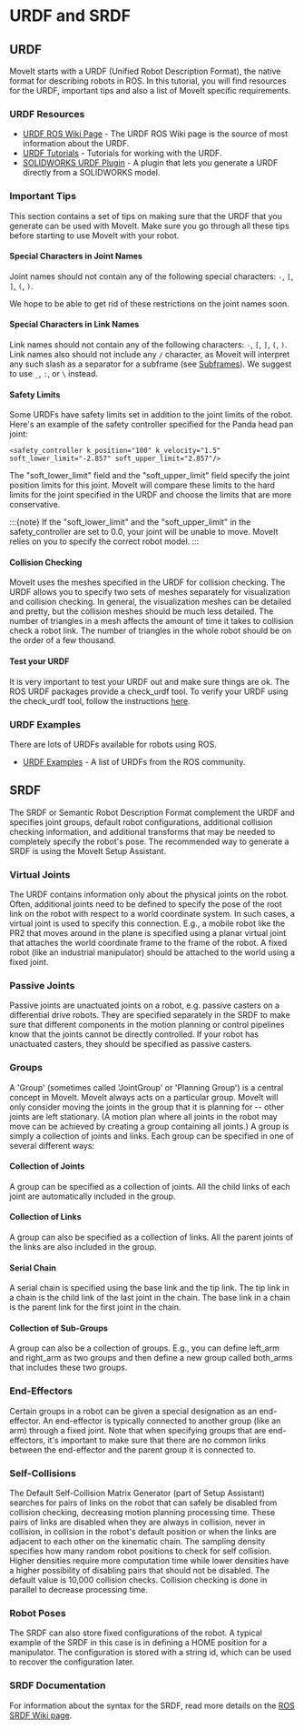 # URDF and SRDF

## URDF

MoveIt starts with a URDF (Unified Robot Description Format), the native format for describing robots in ROS. In this tutorial, you will find resources for the URDF, important tips and also a list of MoveIt specific requirements.

### URDF Resources

- [URDF ROS Wiki Page](http://www.ros.org/wiki/urdf) - The URDF ROS Wiki page is the source of most information about the URDF.
- [URDF Tutorials](http://www.ros.org/wiki/urdf/Tutorials) - Tutorials for working with the URDF.
- [SOLIDWORKS URDF Plugin](http://www.ros.org/wiki/sw_urdf_exporter) - A plugin that lets you generate a URDF directly from a SOLIDWORKS model.

### Important Tips

This section contains a set of tips on making sure that the URDF that you generate can be used with MoveIt. Make sure you go through all these tips before starting to use MoveIt with your robot.

#### Special Characters in Joint Names

Joint names should not contain any of the following special characters: `-`, `[`, `]`, `(`, `)`.

We hope to be able to get rid of these restrictions on the joint names soon.

#### Special Characters in Link Names

Link names should not contain any of the following characters:  `-`, `[`, `]`, `(`, `)`.
Link names also should not include any `/` character, as Moveit will interpret any such slash as a separator for a subframe (see [Subframes](https://ros-planning.github.io/moveit_tutorials/doc/subframes/subframes_tutorial.html#/)). We suggest to use `_`, `:`, or `\` instead.

#### Safety Limits

Some URDFs have safety limits set in addition to the joint limits of the robot. Here's an example of the safety controller specified for the Panda head pan joint:

```
<safety_controller k_position="100" k_velocity="1.5" soft_lower_limit="-2.857" soft_upper_limit="2.857"/>
```

The "soft_lower_limit" field and the "soft_upper_limit" field specify the joint position limits for this joint. MoveIt will compare these limits to the hard limits for the joint specified in the URDF and choose the limits that are more conservative.

:::{note}
If the "soft_lower_limit" and the "soft_upper_limit" in the safety_controller are set to 0.0, your joint will be unable to move. MoveIt relies on you to specify the correct robot model.
:::

#### Collision Checking

MoveIt uses the meshes specified in the URDF for collision checking. The URDF allows you to specify two sets of meshes separately for visualization and collision checking. In general, the visualization meshes can be detailed and pretty, but the collision meshes should be much less detailed. The number of triangles in a mesh affects the amount of time it takes to collision check a robot link. The number of triangles in the whole robot should be on the order of a few thousand.

#### Test your URDF

It is very important to test your URDF out and make sure things are ok. The ROS URDF packages provide a check_urdf tool. To verify your URDF using the check_urdf tool, follow the instructions [here](http://wiki.ros.org/urdf#Verification).

### URDF Examples

There are lots of URDFs available for robots using ROS.

- [URDF Examples](http://www.ros.org/wiki/urdf/Examples) - A list of URDFs from the ROS community.

## SRDF

The SRDF or Semantic Robot Description Format complement the URDF and specifies joint groups, default robot configurations, additional collision checking information, and additional transforms that may be needed to completely specify the robot's pose. The recommended way to generate a SRDF is using the MoveIt Setup Assistant.

### Virtual Joints

The URDF contains information only about the physical joints on the robot. Often, additional joints need to be defined to specify the pose of the root link on the robot with respect to a world coordinate system. In such cases, a virtual joint is used to specify this connection. E.g., a mobile robot like the PR2 that moves around in the plane is specified using a planar virtual joint that attaches the world coordinate frame to the frame of the robot. A fixed robot (like an industrial manipulator) should be attached to the world using a fixed joint.

### Passive Joints

Passive joints are unactuated joints on a robot, e.g. passive casters on a differential drive robots. They are specified separately in the SRDF to make sure that different components in the motion planning or control pipelines know that the joints cannot be directly controlled. If your robot has unactuated casters, they should be specified as passive casters.

### Groups

A 'Group' (sometimes called 'JointGroup' or 'Planning Group') is a central concept in MoveIt. MoveIt always acts on a particular group. MoveIt will only consider moving the joints in the group that it is planning for -- other joints are left stationary. (A motion plan where all joints in the robot may move can be achieved by creating a group containing all joints.) A group is simply a collection of joints and links. Each group can be specified in one of several different ways:

#### Collection of Joints

A group can be specified as a collection of joints. All the child links of each joint are automatically included in the group.

#### Collection of Links

A group can also be specified as a collection of links. All the parent joints of the links are also included in the group.

#### Serial Chain

A serial chain is specified using the base link and the tip link. The tip link in a chain is the child link of the last joint in the chain. The base link in a chain is the parent link for the first joint in the chain.

#### Collection of Sub-Groups

A group can also be a collection of groups. E.g., you can define left_arm and right_arm as two groups and then define a new group called both_arms that includes these two groups.

### End-Effectors

Certain groups in a robot can be given a special designation as an end-effector. An end-effector is typically connected to another group (like an arm) through a fixed joint. Note that when specifying groups that are end-effectors, it's important to make sure that there are no common links between the end-effector and the parent group it is connected to.

### Self-Collisions

The Default Self-Collision Matrix Generator (part of Setup Assistant) searches for pairs of links on the robot that can safely be disabled from collision checking, decreasing motion planning processing time. These pairs of links are disabled when they are always in collision, never in collision, in collision in the robot's default position or when the links are adjacent to each other on the kinematic chain. The sampling density specifies how many random robot positions to check for self collision. Higher densities require more computation time while lower densities have a higher possibility of disabling pairs that should not be disabled. The default value is 10,000 collision checks. Collision checking is done in parallel to decrease processing time.

### Robot Poses

The SRDF can also store fixed configurations of the robot. A typical example of the SRDF in this case is in defining a HOME position for a manipulator. The configuration is stored with a string id, which can be used to recover the configuration later.

### SRDF Documentation

For information about the syntax for the SRDF, read more details on the [ROS SRDF Wiki page](http://www.ros.org/wiki/srdf).
